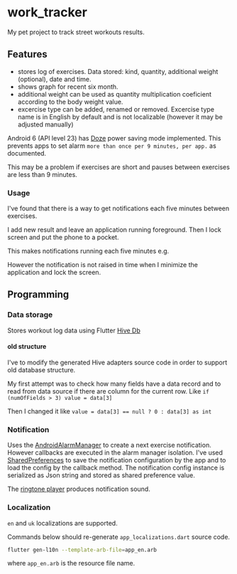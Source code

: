 # work_tracker

My pet project to track street workouts results.

## Features
* stores log of exercises.
  Data stored: kind, quantity, additional weight (optional), date and time.
* shows graph for recent six month.
* additional weight can be used as quantity multiplication coeficient according to the body weight value.
* excercise type can be added, renamed or removed.
  Excercise type name is in English by default and is not localizable (however it may be adjusted manually)

Android 6 (API level 23) has 
[Doze](https://developer.android.com/training/monitoring-device-state/doze-standby)
 power saving mode implemented.
This prevents apps to set alarm `more than once per 9 minutes, per app.` as documented.

This may be a problem if exercises are short and pauses between exercises are less than 9 minutes.

### Usage
I've found that there is a way to get notifications each five minutes between exercises.

I add new result and leave an application running foreground. 
Then I lock screen and put the phone to a pocket.

This makes notifications running each five minutes e.g.

However the notification is not raised in time when I minimize the application and lock the screen.

## Programming

### Data storage

Stores workout log data using Flutter [Hive Db](https://docs.hivedb.dev/#/) 

#### old structure
I've to modify the generated Hive adapters source code in order to support old database structure.

My first attempt was to check how many fields have a data record and to read from data source if there are column for the current row. 
Like  `if (numOfFields > 3) value = data[3]`

Then I changed it like `value = data[3] == null ? 0 : data[3] as int`

### Notification
Uses the 
[AndroidAlarmManager](https://pub.dev/packages/android_alarm_manager_plus)
to create a next exercise notification.
However callbacks are executed in the alarm manager isolation. 
I've used 
[SharedPreferences](https://pub.dev/packages/shared_preferences)
 to save the notification configuration by the app and to load the config by the callback method.
 The notification config instance is serialized as Json string and stored as shared preference value.

The [ringtone player](https://pub.dev/packages/flutter_ringtone_player) 
produces notification sound.

### Localization

`en` and `uk` localizations are supported.

Commands below should re-generate `app_localizations.dart` source code.

```bash
flutter gen-l10n --template-arb-file=app_en.arb
```

where `app_en.arb` is the resource file name.

